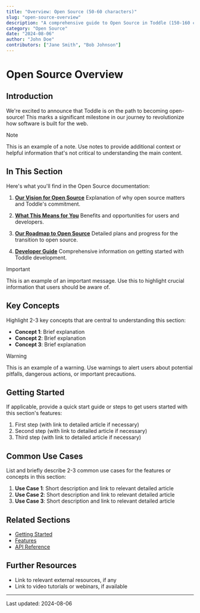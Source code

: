 ```yaml
---
title: "Overview: Open Source (50-60 characters)"
slug: "open-source-overview"
description: "A comprehensive guide to Open Source in Toddle (150-160 characters)"
category: "Open Source"
date: "2024-08-06"
author: "John Doe"
contributors: ["Jane Smith", "Bob Johnson"]
---
```


# Open Source Overview

## Introduction

We're excited to announce that Toddle is on the path to becoming open-source! This marks a significant milestone in our journey to revolutionize how software is built for the web.

> [!NOTE]
> This is an example of a note. Use notes to provide additional context or helpful information that's not critical to understanding the main content.

## In This Section

Here's what you'll find in the Open Source documentation:

1. **[Our Vision for Open Source](#our-vision-for-open-source)**
   Explanation of why open source matters and Toddle's commitment.

2. **[What This Means for You](#what-this-means-for-you)**
   Benefits and opportunities for users and developers.

3. **[Our Roadmap to Open Source](#our-roadmap-to-open-source)**
   Detailed plans and progress for the transition to open source.

4. **[Developer Guide](developer-guide/index.md)**
   Comprehensive information on getting started with Toddle development.

> [!IMPORTANT]
> This is an example of an important message. Use this to highlight crucial information that users should be aware of.

## Key Concepts

Highlight 2-3 key concepts that are central to understanding this section:

- **Concept 1**: Brief explanation
- **Concept 2**: Brief explanation
- **Concept 3**: Brief explanation

> [!WARNING]
> This is an example of a warning. Use warnings to alert users about potential pitfalls, dangerous actions, or important precautions.

## Getting Started

If applicable, provide a quick start guide or steps to get users started with this section's features:

1. First step (with link to detailed article if necessary)
2. Second step (with link to detailed article if necessary)
3. Third step (with link to detailed article if necessary)

## Common Use Cases

List and briefly describe 2-3 common use cases for the features or concepts in this section:

1. **Use Case 1**: Short description and link to relevant detailed article
2. **Use Case 2**: Short description and link to relevant detailed article
3. **Use Case 3**: Short description and link to relevant detailed article

## Related Sections

- [Getting Started](../getting-started/index.md)
- [Features](../features/index.md)
- [API Reference](../api-reference/index.md)

## Further Resources

- Link to relevant external resources, if any
- Link to video tutorials or webinars, if available

---

Last updated: 2024-08-06